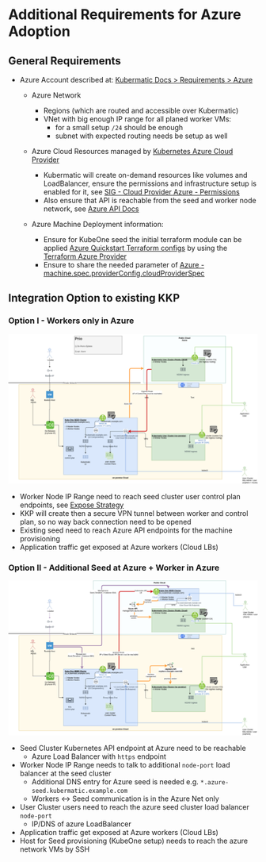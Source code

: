 # Additional Requirements for Azure Adoption

## General Requirements

* Azure Account described at: [Kubermatic Docs > Requirements > Azure](https://docs.kubermatic.com/kubermatic/master/requirements/cloud_provider/_azure/)
    * Azure Network
        * Regions (which are routed and accessible over Kubermatic)
        * VNet with big enough IP range for all planed worker VMs:
            * for a small setup `/24` should be enough
            * subnet with expected routing needs be setup as well
                        
    * Azure Cloud Resources managed by [Kubernetes Azure Cloud Provider](https://github.com/kubernetes-sigs/cloud-provider-azure)
        * Kubermatic will create on-demand resources like volumes and LoadBalancer, ensure the permissions and infrastructure setup is enabled for it, see [SIG - Cloud Provider Azure - Permissions](https://kubernetes-sigs.github.io/cloud-provider-azure/topics/azure-permissions/)
        * Also ensure that API is reachable from the seed and worker node network, see [Azure API Docs](https://docs.microsoft.com/en-us/rest/api/azure/)

    * Azure Machine Deployment information:
        * Ensure for KubeOne seed the initial terraform module can be applied [Azure Quickstart Terraform configs](https://github.com/kubermatic/kubeone/tree/master/examples/terraform/azure) by using the [Terraform Azure Provider](https://www.terraform.io/docs/providers/azurerm/index.html)
        * Ensure to share the needed parameter of [Azure - machine.spec.providerConfig.cloudProviderSpec](https://github.com/kubermatic/machine-controller/blob/master/docs/cloud-provider.md#machinespecproviderconfigcloudproviderspec-7)
        
## Integration Option to existing KKP

### Option I - Workers only in Azure

![one seed](../.pics/azure_setup_one_seed.png)

* Worker Node IP Range need to reach seed cluster user control plan endpoints, see [Expose Strategy](https://docs.kubermatic.com/kubermatic/master/concepts/expose-strategy/expose_strategy)
* KKP will create then a secure VPN tunnel between worker and control plan, so no way back connection need to be opened
* Existing seed need to reach Azure API endpoints for the machine provisioning
* Application traffic get exposed at Azure workers (Cloud LBs)
        
### Option II - Additional Seed at Azure + Worker in Azure

![multi seed](../.pics/azure_setup_multi_seed.png)

* Seed Cluster Kubernetes API endpoint at Azure need to be reachable
    * Azure Load Balancer with `https` endpoint
* Worker Node IP Range needs to talk to additional `node-port` load balancer at the seed cluster
    * Additional DNS entry for Azure seed is needed e.g. `*.azure-seed.kubermatic.example.com`
    * Workers <-> Seed communication is in the Azure Net only
* User Cluster users need to reach the azure seed cluster load balancer `node-port`
    * IP/DNS of azure LoadBalancer
* Application traffic get exposed at Azure workers (Cloud LBs)
* Host for Seed provisioning (KubeOne setup) needs to reach the azure network VMs by SSH

